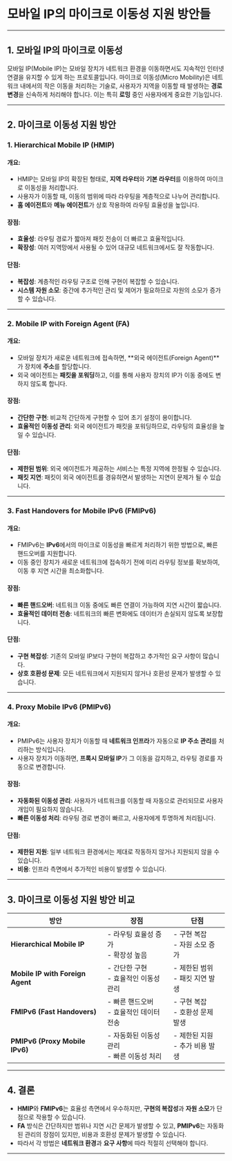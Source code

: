 # 모바일 IP의 마이크로 이동성 지원 방안들

---

## 1. 모바일 IP의 마이크로 이동성

모바일 IP(Mobile IP)는 모바일 장치가 네트워크 환경을 이동하면서도 지속적인 인터넷 연결을 유지할 수 있게 하는 프로토콜입니다. 마이크로 이동성(Micro Mobility)은 네트워크 내에서의 작은 이동을 처리하는 기술로, 사용자가 지역을 이동할 때 발생하는 **경로 변경**을 신속하게 처리해야 합니다. 이는 특히 **로밍** 중인 사용자에게 중요한 기능입니다.

---

## 2. 마이크로 이동성 지원 방안

### 1. **Hierarchical Mobile IP (HMIP)**

#### 개요:
- HMIP는 모바일 IP의 확장된 형태로, **지역 라우터**와 **기본 라우터**를 이용하여 마이크로 이동성을 처리합니다.
- 사용자가 이동할 때, 이동의 범위에 따라 라우팅을 계층적으로 나누어 관리합니다.
- **홈 에이전트**와 **메뉴 에이전트**가 상호 작용하여 라우팅 효율성을 높입니다.

#### 장점:
- **효율성**: 라우팅 경로가 짧아져 패킷 전송이 더 빠르고 효율적입니다.
- **확장성**: 여러 지역망에서 사용될 수 있어 대규모 네트워크에서도 잘 작동합니다.

#### 단점:
- **복잡성**: 계층적인 라우팅 구조로 인해 구현이 복잡할 수 있습니다.
- **시스템 자원 소모**: 중간에 추가적인 관리 및 제어가 필요하므로 자원의 소모가 증가할 수 있습니다.

---

### 2. **Mobile IP with Foreign Agent (FA)**

#### 개요:
- 모바일 장치가 새로운 네트워크에 접속하면, **외국 에이전트(Foreign Agent)**가 장치에 **주소**를 할당합니다.
- 외국 에이전트는 **패킷을 포워딩**하고, 이를 통해 사용자 장치의 IP가 이동 중에도 변하지 않도록 합니다.

#### 장점:
- **간단한 구현**: 비교적 간단하게 구현할 수 있어 초기 설정이 용이합니다.
- **효율적인 이동성 관리**: 외국 에이전트가 패킷을 포워딩하므로, 라우팅의 효율성을 높일 수 있습니다.

#### 단점:
- **제한된 범위**: 외국 에이전트가 제공하는 서비스는 특정 지역에 한정될 수 있습니다.
- **패킷 지연**: 패킷이 외국 에이전트를 경유하면서 발생하는 지연이 문제가 될 수 있습니다.

---

### 3. **Fast Handovers for Mobile IPv6 (FMIPv6)**

#### 개요:
- FMIPv6는 **IPv6**에서의 마이크로 이동성을 빠르게 처리하기 위한 방법으로, 빠른 핸드오버를 지원합니다.
- 이동 중인 장치가 새로운 네트워크에 접속하기 전에 미리 라우팅 정보를 확보하여, 이동 후 지연 시간을 최소화합니다.

#### 장점:
- **빠른 핸드오버**: 네트워크 이동 중에도 빠른 연결이 가능하여 지연 시간이 짧습니다.
- **효율적인 데이터 전송**: 네트워크의 빠른 변화에도 데이터가 손실되지 않도록 보장합니다.

#### 단점:
- **구현 복잡성**: 기존의 모바일 IP보다 구현이 복잡하고 추가적인 요구 사항이 많습니다.
- **상호 호환성 문제**: 모든 네트워크에서 지원되지 않거나 호환성 문제가 발생할 수 있습니다.

---

### 4. **Proxy Mobile IPv6 (PMIPv6)**

#### 개요:
- PMIPv6는 사용자 장치가 이동할 때 **네트워크 인프라**가 자동으로 **IP 주소 관리**를 처리하는 방식입니다.
- 사용자 장치가 이동하면, **프록시 모바일 IP**가 그 이동을 감지하고, 라우팅 경로를 자동으로 변경합니다.

#### 장점:
- **자동화된 이동성 관리**: 사용자가 네트워크를 이동할 때 자동으로 관리되므로 사용자 개입이 필요하지 않습니다.
- **빠른 이동성 처리**: 라우팅 경로 변경이 빠르고, 사용자에게 투명하게 처리됩니다.

#### 단점:
- **제한된 지원**: 일부 네트워크 환경에서는 제대로 작동하지 않거나 지원되지 않을 수 있습니다.
- **비용**: 인프라 측면에서 추가적인 비용이 발생할 수 있습니다.

---

## 3. 마이크로 이동성 지원 방안 비교

| 방안                           | 장점                                      | 단점                                      |
|-------------------------------|-----------------------------------------|-----------------------------------------|
| **Hierarchical Mobile IP**    | - 라우팅 효율성 증가<br>- 확장성 높음       | - 구현 복잡<br>- 자원 소모 증가             |
| **Mobile IP with Foreign Agent** | - 간단한 구현<br>- 효율적인 이동성 관리     | - 제한된 범위<br>- 패킷 지연 발생            |
| **FMIPv6 (Fast Handovers)**   | - 빠른 핸드오버<br>- 효율적인 데이터 전송    | - 구현 복잡<br>- 호환성 문제 발생           |
| **PMIPv6 (Proxy Mobile IPv6)**| - 자동화된 이동성 관리<br>- 빠른 이동성 처리 | - 제한된 지원<br>- 추가 비용 발생           |

---

## 4. 결론

- **HMIP**와 **FMIPv6**는 효율성 측면에서 우수하지만, **구현의 복잡성**과 **자원 소모**가 단점으로 작용할 수 있습니다.
- **FA** 방식은 간단하지만 범위나 지연 시간 문제가 발생할 수 있고, **PMIPv6**는 자동화된 관리의 장점이 있지만, 비용과 호환성 문제가 발생할 수 있습니다.
- 따라서 각 방법은 **네트워크 환경**과 **요구 사항**에 따라 적절히 선택해야 합니다.

---
